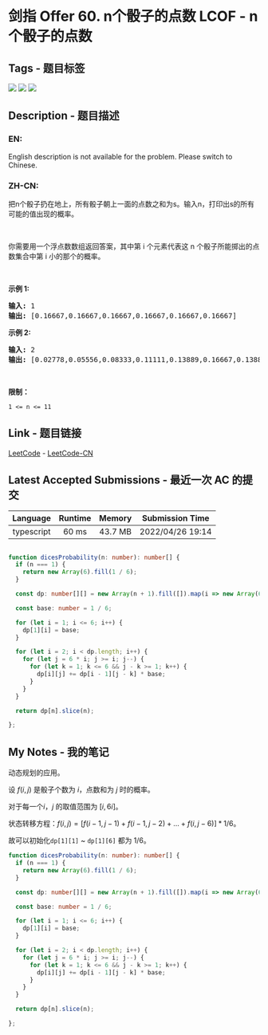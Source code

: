 
# 剑指 Offer 60. n个骰子的点数  LCOF - n个骰子的点数

## Tags - 题目标签

 <img src="https://img.shields.io/badge/Math-数学-blue.svg">   <img src="https://img.shields.io/badge/Dynamic Programming-动态规划-blue.svg">   <img src="https://img.shields.io/badge/Probability and Statistics-概率与统计-blue.svg">  


## Description - 题目描述

### EN:
English description is not available for the problem. Please switch to Chinese.

### ZH-CN:
<p>把n个骰子扔在地上，所有骰子朝上一面的点数之和为s。输入n，打印出s的所有可能的值出现的概率。</p>

<p>&nbsp;</p>

<p>你需要用一个浮点数数组返回答案，其中第 i 个元素代表这 n 个骰子所能掷出的点数集合中第 i 小的那个的概率。</p>

<p>&nbsp;</p>

<p><strong>示例 1:</strong></p>

<pre><strong>输入:</strong> 1
<strong>输出:</strong> [0.16667,0.16667,0.16667,0.16667,0.16667,0.16667]
</pre>

<p><strong>示例&nbsp;2:</strong></p>

<pre><strong>输入:</strong> 2
<strong>输出:</strong> [0.02778,0.05556,0.08333,0.11111,0.13889,0.16667,0.13889,0.11111,0.08333,0.05556,0.02778]</pre>

<p>&nbsp;</p>

<p><strong>限制：</strong></p>

<p><code>1 &lt;= n &lt;= 11</code></p>



## Link - 题目链接

[LeetCode](https://leetcode.com/problems/nge-tou-zi-de-dian-shu-lcof/description/)  -  [LeetCode-CN](https://leetcode-cn.com/problems/nge-tou-zi-de-dian-shu-lcof/description/)
## Latest Accepted Submissions - 最近一次 AC 的提交


| Language | Runtime | Memory | Submission Time |
|:---:|:---:|:---:|:---:|
| typescript  | 60 ms | 43.7 MB | 2022/04/26 19:14 |

```typescript

function dicesProbability(n: number): number[] {
  if (n === 1) {
    return new Array(6).fill(1 / 6);
  }

  const dp: number[][] = new Array(n + 1).fill([]).map(i => new Array(6 * n + 1).fill(0))

  const base: number = 1 / 6;

  for (let i = 1; i <= 6; i++) {
    dp[1][i] = base;
  }

  for (let i = 2; i < dp.length; i++) {
    for (let j = 6 * i; j >= i; j--) {
      for (let k = 1; k <= 6 && j - k >= 1; k++) {
        dp[i][j] += dp[i - 1][j - k] * base;
      }
    }
  }

  return dp[n].slice(n);

};

```
## My Notes - 我的笔记


动态规划的应用。

设 $f(i, j)$ 是骰子个数为 $i$，点数和为 $j$ 时的概率。

对于每一个$i$，$j$ 的取值范围为 $[i, 6i]$。

状态转移方程：$f(i, j) = [ f(i-1, j-1) + f(i-1, j-2) + ... + f(i, j - 6) ]* 1 / 6$。

故可以初始化`dp[1][1]` ~ `dp[1][6]` 都为 $1 / 6$。

```typescript
function dicesProbability(n: number): number[] {
  if (n === 1) {
    return new Array(6).fill(1 / 6);
  }

  const dp: number[][] = new Array(n + 1).fill([]).map(i => new Array(6 * n + 1).fill(0))

  const base: number = 1 / 6;

  for (let i = 1; i <= 6; i++) {
    dp[1][i] = base;
  }

  for (let i = 2; i < dp.length; i++) {
    for (let j = 6 * i; j >= i; j--) {
      for (let k = 1; k <= 6 && j - k >= 1; k++) {
        dp[i][j] += dp[i - 1][j - k] * base;
      }
    }
  }

  return dp[n].slice(n);

};
```




